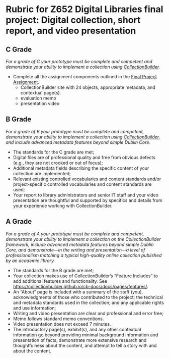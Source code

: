 [cb]: https://collectionbuilder.github.io "CollectionBuilder"
[cbmd]: https://collectionbuilder.github.io/cb-docs/docs/metadata/gh_metadata/ "CollectionBuilder GH Metadata"
# Rubric for Z652 Digital Libraries final project: Digital collection, short report, and video presentation

## C Grade
_For a grade of C your prototype must be complete and competent and demonstrate your ability to implement a collection using [CollectionBuilder][cb]._
- Complete all the assignment components outlined in the [Final Project Assignment](assignment\_final\_project.md).
  - CollectionBuilder site with 24 objects, appropriate metadata, and contextual page(s).
  - evaluation memo
  - presentation video

## B Grade
_For a grade of B your prototype must be complete and competent, demonstrate your ability to implement a collection using [CollectionBuilder][cb], and include advanced metadata features beyond simple Dublin Core._
- The standards for the C grade are met;
- Digital files are of professional quality and free from obvious defects (e.g., they are not crooked or out of focus);
- Additional metadata fields describing the specific content of your collection are implemented;
- Relevant existing controlled vocabularies and content standards and/or project-specific controlled vocabularies and content standards are used;
- Your report to library administrators and senior IT staff and your video presentation are thoughtful and supported by specifics and details from your experience working with CollectionBuilder.

## A Grade
_For a grade of A your prototype must be complete and competent, demonstrate your ability to implement a collection on the CollectionBuilder framework, include advanced metadata features beyond simple Dublin Core, and demonstrate—in the writing and presentation—a level of professionalism matching a typical high-quality online collection published by an academic library._
- The standards for the B grade are met;
- Your collection makes use of CollectionBuilder’s “Feature Includes” to add additional features and functionality. See <https://collectionbuilder.github.io/cb-docs/docs/pages/features/>. 
- An “About” page is included with a summary of the staff (you), acknowledgments of those who contributed to the project; the technical and metadata standards used in the collection; and any applicable rights and use information;
- Writing and video presentation are clear and professional and error free;
- Memo follows standard memo conventions.
- Video presentation does not exceed 7 minutes.
- The introductory page(s), exhibit(s), and any other contextual information go beyond providing minimal background information and presentation of facts, demonstrate more extensive research and thoughtfulness about the content, and attempt to tell a story with and about the content.
